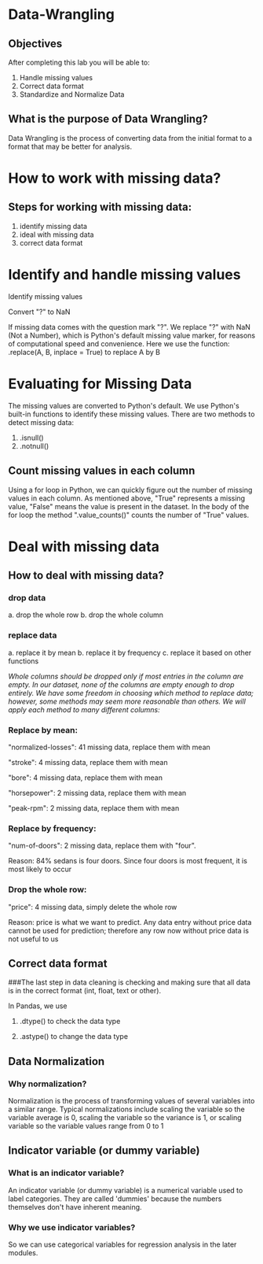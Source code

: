# Data-Wrangling
## Objectives
After completing this lab you will be able to:

1. Handle missing values
2. Correct data format
3. Standardize and Normalize Data

## What is the purpose of Data Wrangling?
Data Wrangling is the process of converting data from the initial format to a format that may be better for analysis.

# How to work with missing data?

## Steps for working with missing data:

1. identify missing data
2. ideal with missing data
3. correct data format

# Identify and handle missing values

Identify missing values

Convert "?" to NaN

If missing data comes with the question mark "?". We replace "?" with NaN (Not a Number), which is Python's default missing value marker, for reasons of computational speed and convenience. Here we use the function:
.replace(A, B, inplace = True) 
to replace A by B

# Evaluating for Missing Data
The missing values are converted to Python's default. We use Python's built-in functions to identify these missing values. There are two methods to detect missing data:

1. .isnull()
2. .notnull()

## Count missing values in each column
Using a for loop in Python, we can quickly figure out the number of missing values in each column. As mentioned above, "True" represents a missing value, "False" means the value is present in the dataset. In the body of the for loop the method ".value_counts()" counts the number of "True" values.

# Deal with missing data
## How to deal with missing data?
### drop data

a. drop the whole row
b. drop the whole column

### replace data

a. replace it by mean
b. replace it by frequency
c. replace it based on other functions

*Whole columns should be dropped only if most entries in the column are empty. In our dataset, none of the columns are empty enough to drop entirely. We have some freedom in choosing which method to replace data; however, some methods may seem more reasonable than others. We will apply each method to many different columns:*

### Replace by mean:

"normalized-losses": 41 missing data, replace them with mean

"stroke": 4 missing data, replace them with mean

"bore": 4 missing data, replace them with mean

"horsepower": 2 missing data, replace them with mean

"peak-rpm": 2 missing data, replace them with mean

### Replace by frequency:

"num-of-doors": 2 missing data, replace them with "four".

Reason: 84% sedans is four doors. Since four doors is most frequent, it is most likely to occur

### Drop the whole row:

"price": 4 missing data, simply delete the whole row

Reason: price is what we want to predict. Any data entry without price data cannot be used for prediction; therefore any row now without price data is not useful to us

## Correct data format

###The last step in data cleaning is checking and making sure that all data is in the correct format (int, float, text or other).

In Pandas, we use

1. .dtype() to check the data type

2. .astype() to change the data type

## Data Normalization
### Why normalization?

Normalization is the process of transforming values of several variables into a similar range. Typical normalizations include scaling the variable so the variable average is 0, scaling the variable so the variance is 1, or scaling variable so the variable values range from 0 to 1

## Indicator variable (or dummy variable)
### What is an indicator variable?

An indicator variable (or dummy variable) is a numerical variable used to label categories. They are called 'dummies' because the numbers themselves don't have inherent meaning.

### Why we use indicator variables?

So we can use categorical variables for regression analysis in the later modules.
